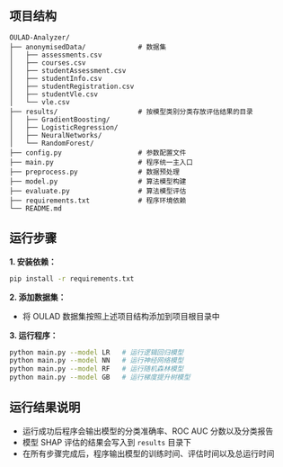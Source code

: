 ## 项目结构
```
OULAD-Analyzer/
├── anonymisedData/             # 数据集
│   ├── assessments.csv
│   ├── courses.csv
│   ├── studentAssessment.csv
│   ├── studentInfo.csv
│   ├── studentRegistration.csv
│   ├── studentVle.csv
│   └── vle.csv
├── results/                    # 按模型类别分类存放评估结果的目录
│   ├── GradientBoosting/
│   ├── LogisticRegression/
│   ├── NeuralNetworks/
│   └── RandomForest/
├── config.py                   # 参数配置文件
├── main.py                     # 程序统一主入口
├── preprocess.py               # 数据预处理
├── model.py                    # 算法模型构建
├── evaluate.py                 # 算法模型评估
├── requirements.txt            # 程序环境依赖
└── README.md
```

## 运行步骤
**1. 安装依赖：**
```bash
pip install -r requirements.txt
```

**2. 添加数据集：**

- 将 OULAD 数据集按照上述项目结构添加到项目根目录中

**3. 运行程序：**
```bash
python main.py --model LR   # 运行逻辑回归模型
python main.py --model NN   # 运行神经网络模型
python main.py --model RF   # 运行随机森林模型
python main.py --model GB   # 运行梯度提升树模型
```

## 运行结果说明

- 运行成功后程序会输出模型的分类准确率、ROC AUC 分数以及分类报告
- 模型 SHAP 评估的结果会写入到 `results` 目录下
- 在所有步骤完成后，程序输出模型的训练时间、评估时间以及总运行时间